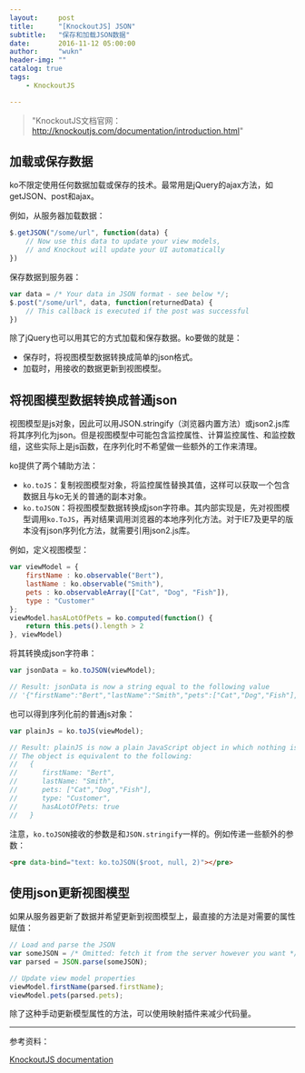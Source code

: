 ```yaml
---
layout:     post
title:      "[KnockoutJS] JSON"
subtitle:   "保存和加载JSON数据"
date:       2016-11-12 05:00:00
author:     "wukn"
header-img: ""
catalog: true
tags:
    - KnockoutJS

---
```


> "KnockoutJS文档官网：http://knockoutjs.com/documentation/introduction.html"

## 加载或保存数据

ko不限定使用任何数据加载或保存的技术。最常用是jQuery的ajax方法，如getJSON、post和ajax。

例如，从服务器加载数据：

```js
$.getJSON("/some/url", function(data) {
    // Now use this data to update your view models,
    // and Knockout will update your UI automatically
})
```

保存数据到服务器：

```js
var data = /* Your data in JSON format - see below */;
$.post("/some/url", data, function(returnedData) {
    // This callback is executed if the post was successful     
})
```

除了jQuery也可以用其它的方式加载和保存数据。ko要做的就是：
* 保存时，将视图模型数据转换成简单的json格式。
* 加载时，用接收的数据更新到视图模型。

## 将视图模型数据转换成普通json

视图模型是js对象，因此可以用JSON.stringify（浏览器内置方法）或json2.js库将其序列化为json。但是视图模型中可能包含监控属性、计算监控属性、和监控数组，这些实际上是js函数，在序列化时不希望做一些额外的工作来清理。

ko提供了两个辅助方法：

* `ko.toJS`：复制视图模型对象，将监控属性替换其值，这样可以获取一个包含数据且与ko无关的普通的副本对象。
* `ko.toJSON`：将视图模型数据转换成json字符串。其内部实现是，先对视图模型调用`ko.ToJS`，再对结果调用浏览器的本地序列化方法。对于IE7及更早的版本没有json序列化方法，就需要引用json2.js库。

例如，定义视图模型：

```js
var viewModel = {
    firstName : ko.observable("Bert"),
    lastName : ko.observable("Smith"),
    pets : ko.observableArray(["Cat", "Dog", "Fish"]),
    type : "Customer"
};
viewModel.hasALotOfPets = ko.computed(function() {
    return this.pets().length > 2
}, viewModel)
```

将其转换成json字符串：

```js
var jsonData = ko.toJSON(viewModel);

// Result: jsonData is now a string equal to the following value
// '{"firstName":"Bert","lastName":"Smith","pets":["Cat","Dog","Fish"],"type":"Customer","hasALotOfPets":true}'
```

也可以得到序列化前的普通js对象：

```js
var plainJs = ko.toJS(viewModel);

// Result: plainJS is now a plain JavaScript object in which nothing is observable. It's just data.
// The object is equivalent to the following:
//   {
//      firstName: "Bert",
//      lastName: "Smith",
//      pets: ["Cat","Dog","Fish"],
//      type: "Customer",
//      hasALotOfPets: true
//   }
```

注意，`ko.toJSON`接收的参数是和`JSON.stringify`一样的。例如传递一些额外的参数：

```html
<pre data-bind="text: ko.toJSON($root, null, 2)"></pre>
```

## 使用json更新视图模型

如果从服务器更新了数据并希望更新到视图模型上，最直接的方法是对需要的属性赋值：

```js
// Load and parse the JSON
var someJSON = /* Omitted: fetch it from the server however you want */;
var parsed = JSON.parse(someJSON);

// Update view model properties
viewModel.firstName(parsed.firstName);
viewModel.pets(parsed.pets);
```

除了这种手动更新模型属性的方法，可以使用映射插件来减少代码量。


---

参考资料：

[KnockoutJS documentation](http://knockoutjs.com/documentation/json-data.html)
